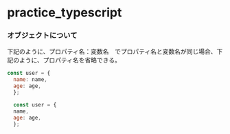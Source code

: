 # practice_typescript

<h3>  オブジェクトについて </h3>

下記のように、プロパティ名：変数名　でプロパティ名と変数名が同じ場合、下記のように、プロパティ名を省略できる。
```js
const user = {
  name: name,
  age: age,
  };

  const user = {
  name,
  age: age,
  };
```

